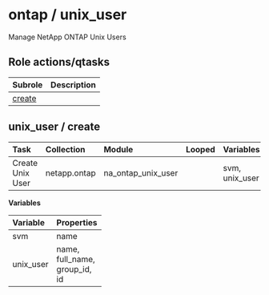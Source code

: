 # ontap / unix_user 
Manage NetApp ONTAP Unix Users  
  






## Role actions/qtasks

| Subrole | Description |
| :------ | :---------- |
| [create](#unix_user--create) |  |



## unix_user / create

| Task | Collection | Module | Looped | Variables |
| :--- | :--------- | :----- | :----- | :-------- |
| Create Unix User  | netapp.ontap | na_ontap_unix_user |  | svm, unix_user |


**Variables**

| Variable | Properties |
| :------- | :--------- |
| svm | name |
| unix_user | name, <br/>full_name, <br/>group_id, <br/>id |




